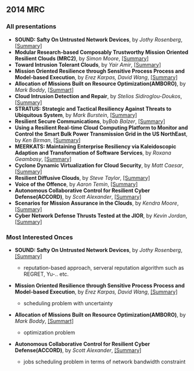 2014 MRC 
---

### All presentations
- **SOUND: Safty On Untrusted Network Devices**, by *Jothy Rosenberg*, [[Summary]](https://github.com/hxwang/Seminar/blob/master/MRC-2014-Sep/SOUND_Safty-On-Untrusted-Nework-Devices.md)
- **Modular Research-based Composably Trustworthy Mission Oriented Resilient Clouds (MRC2)**, by *Simon Moore*, [[Summary]](https://github.com/hxwang/Seminar/blob/master/MRC-2014-Sep/Modular-Research-based-Composably-Trustworthy-Mission-oriented-Resilient-Clouds-MRC2.md)
- **Toward Intrusion Tolerant Clouds**, by *Yair Amir*, [[Summary]](https://github.com/hxwang/Seminar/blob/master/MRC-2014-Sep/Toward-Intrusion-Tolerant-Clouds.md)
- **Mission Oriented Resilience through Sensitive Process Process and Model-based Execution**, by *Erez Karpas, David Wang*, [[Summary]](https://github.com/hxwang/Seminar/blob/master/MRC-2014-Sep/Misson-oriented-Resilence-through-Risk-sensitive-Processes-and-Model-based-Execution.md)
- **Allocation of Missions Built on Resource Optimization(AMBORO)**, by *Mark Boddy*, [[Summart]](https://github.com/hxwang/Seminar/blob/master/MRC-2014-Sep/Allocation-of-Missons-Built-on-Resource-Optimization-AMBORO.md)
- **Cloud Intrusion Detection and Repair**, by *Stelios Sidiroglou-Doukos*, [[Summary]](https://github.com/hxwang/Seminar/blob/master/MRC-2014-Sep/Cloud-Intrusion-Detection-and-Repair.md)
- **STRATUS: Strategic and Tactical Resiliency Against Threats to Ubiquitous System**, by *Mark Burstein*, [[Summary]](https://github.com/hxwang/Seminar/blob/master/MRC-2014-Sep/STRATUS_Strategic-and-Tactical-Resiliency-Against-Threats-to-Ubiquitous-Systems.md)
- **Resilient Secure Communications**, by*Bob Balzer*, [[Summary]](https://github.com/hxwang/Seminar/blob/master/MRC-2014-Sep/Resilient-Secure-Communications.md)
- **Using a Resilient Real-time Cloud Computing Platform to Monitor and Control the Smart Bulk Power Transmission Grid in the US NorthEast**, by *Ken Birman*, [[Summary]](https://github.com/hxwang/Seminar/blob/master/MRC-2014-Sep/Using-a-Resilient-real-time-cloud-computing-platform-to-Monitor-and-Control-the-Smart-Bulk-Power-Transmisson-Grid-in-The-US-NorthEast.md)
- **MEERKATS: Maintaining Enterprise Resiliency via Kaleidoscopic Adaption and Transformation of Software Services**, by *Roxana Geambasy*, [[Summary]](https://github.com/hxwang/Seminar/blob/master/MRC-2014-Sep/MEERKATS_Maintaning-Enterprise-Resiliency-via-Kaleidoscopic-Adaption-and-Transformation-of-Software-Services.md)
- **Cyclone Dynamic Virtualization for Cloud Security**, by *Matt Caesar*, [[Summary]](https://github.com/hxwang/Seminar/blob/master/MRC-2014-Sep/Cyclone_Dynamic-Virtualization-for-Cloud-Security.md)
- **Resilient Diffusive Clouds**, by *Steve Taylor*, [[Summary]](https://github.com/hxwang/Seminar/blob/master/MRC-2014-Sep/Resilient-Diffusive-Clouds.md)
- **Voice of the Offence**, by *Aaron Temin*, [[Summary]](https://github.com/hxwang/Seminar/blob/master/MRC-2014-Sep/Voice-of-the-Offense.md)
- **Autonomous Collaborative Control for Resilient Cyber Defense(ACCORD)**, by *Scott Alexander*, [[Summary]](https://github.com/hxwang/Seminar/blob/master/MRC-2014-Sep/Autonomous-Collaborative-Control-for-Resilent-Cyber-Defense(ACCIRD).md)
- **Scenarios for Mission Assurance in the Clouds**, by *Kendra Moore*, [[Summary]](https://github.com/hxwang/Seminar/blob/master/MRC-2014-Sep/Scenarios-for-Misson-Assurance-in-the-Clouds.md)
- **Cyber Network Defense Thrusts Tested at the JIOR**, by *Kevin Jordan*, [[Summary]](https://github.com/hxwang/Seminar/blob/master/MRC-2014-Sep/Cyber-Network-Defense-Thrusts-Tested-at-the-JIOR.md)

### Most Interested Onces
- **SOUND: Safty On Untrusted Network Devices**, by *Jothy Rosenberg*, [[Summary]](https://github.com/hxwang/Seminar/blob/master/MRC-2014-Sep/SOUND_Safty-On-Untrusted-Nework-Devices.md)
  - reputation-based approach, serveral reputation algorithm such as REGRET, Yu-.. etc.
- **Mission Oriented Resilience through Sensitive Process Process and Model-based Execution**, by *Erez Karpas, David Wang*, [[Summary]](https://github.com/hxwang/Seminar/blob/master/MRC-2014-Sep/Misson-oriented-Resilence-through-Risk-sensitive-Processes-and-Model-based-Execution.md)
  - scheduling problem with uncertainty

- **Allocation of Missions Built on Resource Optimization(AMBORO)**, by *Mark Boddy*, [[Summart]](https://github.com/hxwang/Seminar/blob/master/MRC-2014-Sep/Allocation-of-Missons-Built-on-Resource-Optimization-AMBORO.md)
  - optimization problem

- **Autonomous Collaborative Control for Resilient Cyber Defense(ACCORD)**, by *Scott Alexander*, [[Summary]](https://github.com/hxwang/Seminar/blob/master/MRC-2014-Sep/Autonomous-Collaborative-Control-for-Resilent-Cyber-Defense(ACCIRD).md)
  - jobs scheduling problem in terms of network bandwidth constraint


